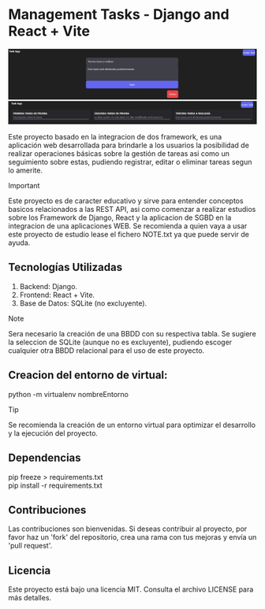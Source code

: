 # Management Tasks - Django and React + Vite

![img](images/img_2.jpg)
![img](images/img_1.jpg)

Este proyecto basado en la integracion de dos framework, es una aplicación web desarrollada para brindarle a los usuarios la posibilidad de realizar operaciones básicas sobre la gestión de tareas asi como un seguimiento sobre estas, pudiendo registrar, editar o eliminar tareas segun lo amerite.

> [!IMPORTANT]
Este proyecto es de caracter educativo y sirve para entender conceptos basicos relacionados a las REST API, asi como comenzar a realizar estudios sobre los Framework de Django, React y la aplicacion de SGBD en la integracion de una aplicaciones WEB. Se recomienda a quien vaya a usar este proyecto de estudio lease el fichero NOTE.txt ya que puede servir de ayuda.

## Tecnologías Utilizadas
1. Backend: Django.
2. Frontend: React + Vite.
3. Base de Datos: SQLite (no excluyente).

> [!NOTE]
Sera necesario la creación de una BBDD con su respectiva tabla. Se sugiere la seleccion de SQLite (aunque no es excluyente), pudiendo escoger cualquier otra BBDD relacional para el uso de este proyecto.

## Creacion del entorno de virtual:
python -m virtualenv nombreEntorno

> [!TIP]
Se recomienda la creación de un entorno virtual para optimizar el desarrollo y la ejecución del proyecto.

## Dependencias
pip freeze > requirements.txt  
pip install -r requirements.txt

## Contribuciones
Las contribuciones son bienvenidas. Si deseas contribuir al proyecto, por favor haz un 'fork' del repositorio, crea una rama con tus mejoras y envía un 'pull request'.

## Licencia
Este proyecto está bajo una licencia MIT. Consulta el archivo LICENSE para más detalles.
